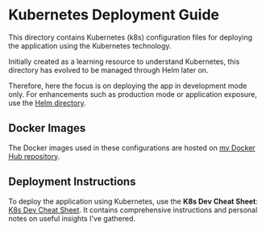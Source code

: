 # Kubernetes Deployment Guide

This directory contains Kubernetes (k8s) configuration files for deploying the application using the Kubernetes technology.

Initially created as a learning resource to understand Kubernetes, this directory has evolved to be managed through Helm later on.

Therefore, here the focus is on deploying the app in development mode only.
For enhancements such as production mode or application exposure, use the [Helm directory](https://github.com/mhornstein/DK-NLP/tree/main/deployment/helm).


## Docker Images

The Docker images used in these configurations are hosted on [my Docker Hub repository](https://hub.docker.com/u/maorh10).

## Deployment Instructions

To deploy the application using Kubernetes, use the **K8s Dev Cheat Sheet**: [K8s Dev Cheat Sheet](https://github.com/mhornstein/DK-NLP/blob/main/deployment/kubernetes/K8s%20Dev%20Cheat%20Sheet.md). It contains comprehensive instructions and personal notes on useful insights I've gathered.
